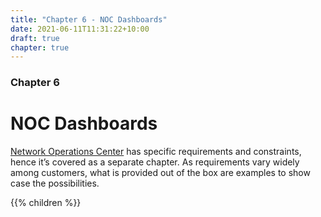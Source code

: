 ```yaml
---
title: "Chapter 6 - NOC Dashboards"
date: 2021-06-11T11:31:22+10:00
draft: true
chapter: true
---
```


### Chapter 6
# NOC Dashboards

[Network Operations Center](https://en.wikipedia.org/wiki/Network_operations_center) has specific requirements and constraints, hence it’s covered as a separate chapter. As requirements vary widely among customers, what is provided out of the box are examples to show case the possibilities.

{{% children %}}